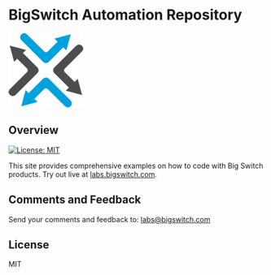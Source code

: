 <!--
  Title: Big Switch Automation Repository
  Description: Automation repository for Big Switch
  Author: <temp>
  -->
# BigSwitch Automation Repository

![](docs/assets/images/bigswitch.png)

## Overview
[![License: MIT](https://img.shields.io/hexpm/l/plug.svg?style=flat-square)](https://github.com/bigswitch/sample-scripts)

This site provides comprehensive examples on how to code with Big Switch products. Try out live at [labs.bigswitch.com](https://labs.bigswitch.com).

## Comments and Feedback

Send your comments and feedback to: [labs@bigswitch.com](mailto:labs@bigswitch.com)

## License

MIT
